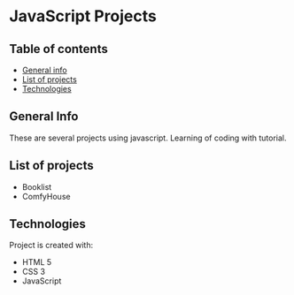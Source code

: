 # JavaScript Projects
## Table of contents
* [General info](#general-info)
* [List of projects](#List-of-projects)
* [Technologies](#technologies)


## General Info

These are several projects using javascript. Learning of coding with tutorial.

## List of projects
* Booklist
* ComfyHouse

## Technologies
Project is created with:
* HTML 5
* CSS 3
* JavaScript
